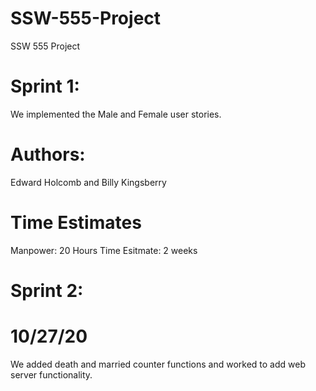 # SSW-555-Project
SSW 555 Project
# Sprint 1:
We implemented the Male and Female user stories.
# Authors:
Edward Holcomb and Billy Kingsberry
# Time Estimates
Manpower: 20 Hours
Time Esitmate: 2 weeks

# Sprint 2:
# 10/27/20
We added death and married counter functions and worked to add web server functionality.
